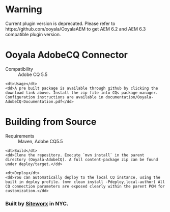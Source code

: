Warning
=========================

<dl>
    <dt>Current plugin version is deprecated. Please refer to https://github.com/ooyala/OoyalaAEM to get AEM 6.2 and AEM 6.3 compatible plugin version.</dt>
</dl>

Ooyala AdobeCQ Connector
=========================

<dl>
	<dt>Compatibility</dt>
	<dd>Adobe CQ 5.5</dd>

	<dt>Usage</dt>
	<dd>A pre built package is available through github by clicking the download link above. Install the zip file into CQs package manager. Configuration instructions are available in documentation/Ooyala-AdobeCQ-Documentation.pdf</dd>
</dl>


Building from Source
====================

<dl>
	<dt>Requirements</dt>
	<dd>Maven, Adobe CQ5.5</dd>

	<dt>Build</dt>
	<dd>Clone the repository. Execute `mvn install` in the parent directory (Ooyala-AdobeCQ). A full content-package zip can be found under deploy/target.</dd>

	<dt>Deploy</dt>
	<dd>You can automatically deploy to the local CQ instance, using the built in deploy profile. (mvn clean install -Pdeploy,local-author) All CQ connection parameters are exposed clearly within the parent POM for customization.</dd>
</dl>


### Built by [Siteworx](http://www.siteworx.com) in NYC.
